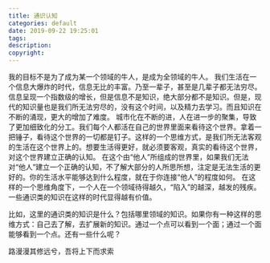 ```yaml
---
title: 通识认知
categories: default
date: 2019-09-22 19:25:01
tags:
description:
copyright:
---
```

我的目标不是为了成为某一个领域的牛人，是成为全领域的牛人。<!-- more -->
我们生活在一个信息大爆炸的时代，信息无比的丰富。乃至一辈子，甚至是几辈子都无法穷尽。
信息呈现一个指数级的增长，但是信息不是知识，绝大部分都不是知识。但是，现代的知识量也是我们所无法穷尽的，没有这个时间，以及精力去学习。而且知识在不断的涌现，更大的增加了难度。
城市化在不断的进，人在进一步的聚集，导致了更加细致化的分工。我们每个人都活在自己的世界里面来看待这个世界。拿着一把锤子，看待这个世界的一切都是钉子。这样的一个思维方式，是我们所无法客观的生活在这个世界上的。想要生活得更好，就必须要客观，真实的看待这个世界，对这个世界建立正确的认知。
在这个由“他人”所组成的世界里，如果我们无法对“他人”建立一个正确的认知，不了解大部分的人所思所想，注定是无法生活的更好的。你的生活水平能够达到什么程度，就在于你连接“他人”的程度如何。
在这样的一个思维角度下，一个人在一个领域待得越久，“陷入”的越深，越发的残疾。
一些通识类的知识在这样的时代显得越有价值。

比如，这里的通识类的知识是什么？包括哪里领域的知识。如果你有一种这样的思维方式：自己去了解，去扩展新的知识。通过一个点可以看到一个面；通过一个面能够看到一个点。还有一些什么呢？

路漫漫其修远兮，吾将上下而求索

